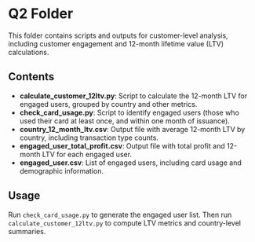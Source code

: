 # Q2 Folder

This folder contains scripts and outputs for customer-level analysis, including customer engagement and 12-month lifetime value (LTV) calculations.

## Contents

- **calculate_customer_12ltv.py**: Script to calculate the 12-month LTV for engaged users, grouped by country and other metrics.
- **check_card_usage.py**: Script to identify engaged users (those who used their card at least once, and within one month of issuance).
- **country_12_month_ltv.csv**: Output file with average 12-month LTV by country, including transaction type counts.
- **engaged_user_total_profit.csv**: Output file with total profit and 12-month LTV for each engaged user.
- **engaged_user.csv**: List of engaged users, including card usage and demographic information.

## Usage

Run `check_card_usage.py` to generate the engaged user list. Then run `calculate_customer_12ltv.py` to compute LTV metrics and country-level summaries. 